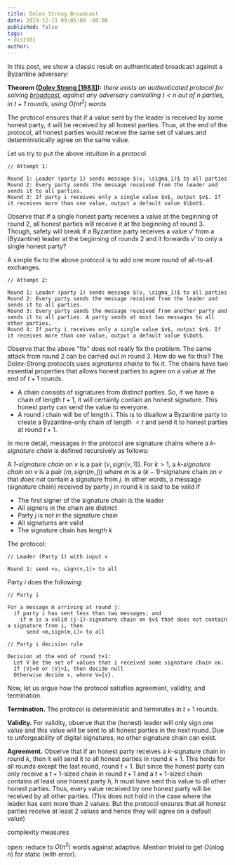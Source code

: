 ```yaml
---
title: Dolev Strong Broadcast
date: 2019-12-11 09:05:00 -08:00
published: false
tags:
- dist101
author: 
---
```


In this post, we show a classic result on authenticated broadcast against a Byzantine adversary:

**Theorem ([Dolev Strong \[1983\]](https://www.cse.huji.ac.il/~dolev/pubs/authenticated.pdf)):** *there exists an authenticated protocol for solving [broadcast](https://decentralizedthoughts.github.io/2019-06-27-defining-consensus/), against any adversary controlling $t<n$ out of $n$ parties, in $t+1$ rounds, using $O(nt^2)$ words*

The protocol ensures that if a value sent by the leader is received by some honest party, it will be received by all honest parties. Thus, at the end of the protocol, all honest parties would receive the same set of values and deterministically agree on the same value.

Let us try to put the above intuition in a protocol.

```
// Attempt 1:

Round 1: Leader (party 1) sends message $(v, \sigma_1)$ to all parties
Round 2: Every party sends the message received from the leader and sends it to all parties.
Round 3: If party i receives only a single value $v$, output $v$. If it receives more than one value, output a default value $\bot$.
```

Observe that if a single honest party receives a value at the beginning of round 2, all honest parties will receive it at the beginning of round 3. Though, safety will break if a Byzantine party receives a value $v'$ from a (Byzantine) leader at the beginning of rounds 2 and it forwards $v'$ to only a single honest party?

A simple fix to the above protocol is to add one more round of all-to-all exchanges.
```
// Attempt 2:

Round 1: Leader (party 1) sends message $(v, \sigma_1)$ to all parties
Round 2: Every party sends the message received from the leader and sends it to all parties.
Round 3: Every party sends the message received from another party and sends it to all parties. A party sends at most two messages to all other parties.
Round 4: If party i receives only a single value $v$, output $v$. If it receives more than one value, output a default value $\bot$.
```

Observe that the above "fix" does not really fix the problem. The same attack from round 2 can be carried out in round 3. How do we fix this? The Dolev-Strong protocols uses *signatures chains* to fix it. The chains have two essential properties that allows honest parties to agree on a value at the end of $t+1$ rounds.
- A chain consists of signatures from distinct parties. So, if we have a chain of length $t+1$, it will certainly contain an honest signature. This honest party can send the value to everyone.
- A round $i$ chain will be of length $i$. This is to disallow a Byzantine party to create a Byzantine-only chain of length $< t$ and send it to honest parties at round $t+1$. 

In more detail, messages in the protocol are signature chains where a *k-signature chain* is defined recursively as follows:

A *1-signature chain* on $v$ is a pair $(v, sign(v,1))$. For $k>1$, a *k-signature chain* on $v$ is a pair $(m, sign (m,j))$ where $m$ is a $(k-1)$-signature chain on $v$ that *does not* contain a signature from $j$. In other words, a message (signature chain) received by party $j$ in round $k$ is said to be valid if
- The first signer of the signature chain is the leader
- All signers in the chain are distinct
- Party $j$ is not in the signature chain
- All signatures are valid
- The signature chain has length $k$


The protocol:
```
// Leader (Party 1) with input v

Round 1: send <v, sign(v,1)> to all
```

Party $i$ does the following:
```
// Party i

For a message m arriving at round j:
  if party i has sent less than two messages; and
    if m is a valid (j-1)-signature chain on $v$ that does not contain a signature from i, then
      send <m,sign(m,i)> to all
```



```
// Party i decision rule

Decision at the end of round t+1:
  Let V be the set of values that i received some signature chain on.
  If |V|=0 or |V|>1, then decide null
  Otherwise decide v, where V={v}.
```

Now, let us argue how the protocol satisfies agreement, validity, and termination.

**Termination.** The protocol is deterministic and terminates in $t+1$ rounds.

**Validity.** For validity, observe that the (honest) leader will only sign one value and this value will be sent to all honest parties in the next round. Due to unforgeability of digital signatures, no other signature chain can exist.

**Agreement.** Observe that if an honest party receives a $k$-signature chain in round $k$, then it will send it to all honest parties in round $k+1$. This holds for all rounds except the last round, round $t+1$. But since the honest party can only receive a $t+1$-sized chain in round $t+1$ and a $t+1$-sized chain contains at least one honest party $h$, $h$ must have sent this value to all other honest parties. Thus, every value received by one honest party will be received by all other parties. (This does not hold in the case where the leader has sent more than 2 values. But the protocol ensures that all honest parties receive at least $2$ values and hence they will agree on a default value)

complexity measures


open: reduce to $O(n^2)$ words against adaptive. Mention trivial to get $O(n \log n)$ for static (with error).
